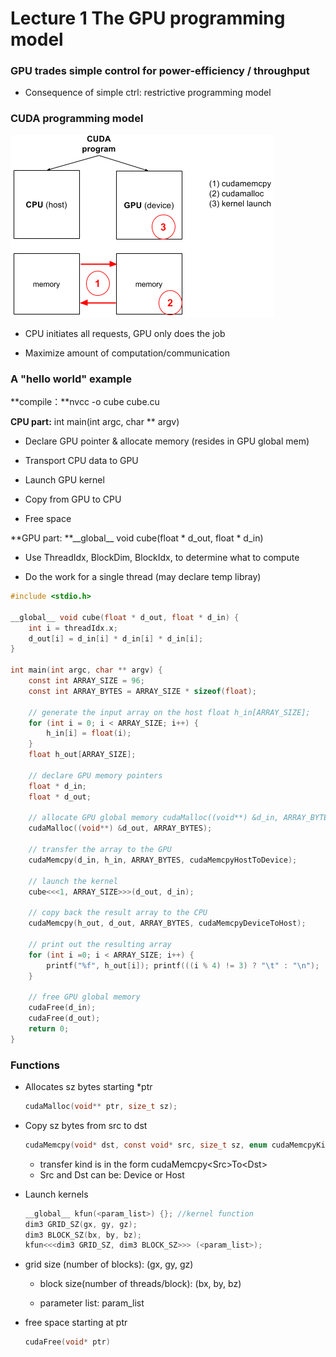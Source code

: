 # Lecture 1    The GPU programming model

### GPU trades simple control for power-efficiency / throughput

* Consequence of simple ctrl: restrictive programming model

### CUDA programming model

![](https://github.com/hxtang/MOOC/blob/Udacity344/Udacity344/notes/images/Lec1_programming_model.png)

* CPU initiates all requests, GPU only does the job

* Maximize amount of computation\/communication


### A "hello world" example

**compile：**nvcc -o cube cube.cu

**CPU part:** int main\(int argc, char \*\* argv\)

* Declare GPU pointer & allocate memory \(resides in GPU global mem\)

* Transport CPU data to GPU

* Launch GPU kernel

* Copy from GPU to CPU


* Free space

**GPU part: **\_\_global\_\_ void cube\(float \* d\_out, float \* d\_in\)

* Use ThreadIdx, BlockDim, BlockIdx, to determine what to compute

* Do the work for a single thread \(may declare temp libray\)


```c
#include <stdio.h>

__global__ void cube(float * d_out, float * d_in) {
    int i = threadIdx.x;
    d_out[i] = d_in[i] * d_in[i] * d_in[i];
}

int main(int argc, char ** argv) {
    const int ARRAY_SIZE = 96; 
    const int ARRAY_BYTES = ARRAY_SIZE * sizeof(float); 

    // generate the input array on the host float h_in[ARRAY_SIZE]; 
    for (int i = 0; i < ARRAY_SIZE; i++) { 
        h_in[i] = float(i); 
    } 
    float h_out[ARRAY_SIZE]; 

    // declare GPU memory pointers 
    float * d_in; 
    float * d_out; 

    // allocate GPU global memory cudaMalloc((void**) &d_in, ARRAY_BYTES); 
    cudaMalloc((void**) &d_out, ARRAY_BYTES); 

    // transfer the array to the GPU 
    cudaMemcpy(d_in, h_in, ARRAY_BYTES, cudaMemcpyHostToDevice); 

    // launch the kernel 
    cube<<<1, ARRAY_SIZE>>>(d_out, d_in); 

    // copy back the result array to the CPU 
    cudaMemcpy(h_out, d_out, ARRAY_BYTES, cudaMemcpyDeviceToHost); 

    // print out the resulting array 
    for (int i =0; i < ARRAY_SIZE; i++) { 
        printf("%f", h_out[i]); printf(((i % 4) != 3) ? "\t" : "\n"); 
    } 

    // free GPU global memory
    cudaFree(d_in); 
    cudaFree(d_out); 
    return 0;
}
```

### Functions

* Allocates sz bytes starting \*ptr

  ```c
  cudaMalloc(void** ptr, size_t sz); 
  ```

* Copy sz bytes from src to dst

  ```c
  cudaMemcpy(void* dst, const void* src, size_t sz, enum cudaMemcpyKind kind);
  ```

  * transfer kind is in the form cudaMemcpy&lt;Src&gt;To&lt;Dst&gt; 
  * Src and Dst can be: Device or Host

* Launch kernels

  ```c
  __global__ kfun(<param_list>) {}; //kernel function
  dim3 GRID_SZ(gx, gy, gz);
  dim3 BLOCK_SZ(bx, by, bz);
  kfun<<<dim3 GRID_SZ, dim3 BLOCK_SZ>>> (<param_list>);
  ```

* grid size \(number of blocks\): \(gx, gy, gz\)

  * block size\(number of threads\/block\): \(bx, by, bz\)

  * parameter list: param\_list


* free space starting at ptr

  ```c
  cudaFree(void* ptr)
  ```


